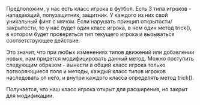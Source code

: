 
   Предположим, у нас есть класс игрока в футбол. Есть 3 типа игроков - нападающий,
полузащитник, защитник. У каждого из них свой уникальный финт с мячом. Если нарушать принцип
открытости/закрытости, то у нас будет один класс игрока, в нем один метод trick(), в котором 
будет проверяться тип текущего игрока и вызываться соответствующее действие. 
   
 Это значит, что при любых изменениях типов движений или добавлении новых, нам придется модифицировать данный метод.
Можно поступить следующим образом - вынести в общий класс игрока только потворяющиеся поля и методы,
каждый класс типов игроков наследовать от него, и внутри каждого класса определять метод trick().

 Получается, что наш класс игрока открыт для расширения, но закрыт для модификации.